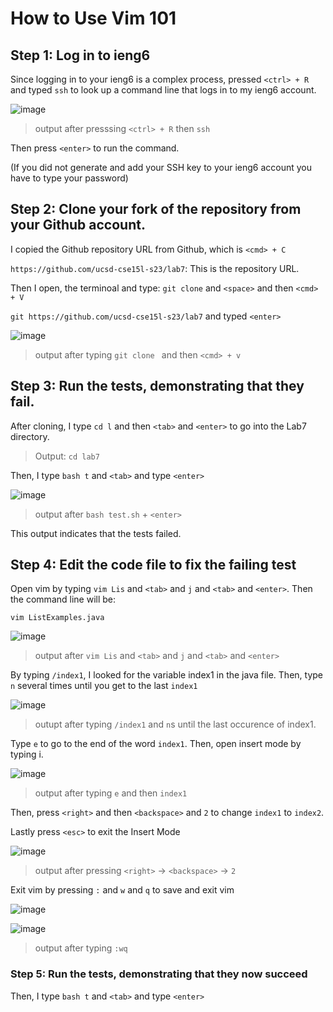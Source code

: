 # How to Use Vim 101

## Step 1: Log in to ieng6

Since logging in to your ieng6 is a complex process, pressed `<ctrl> + R` and typed `ssh` to look up a command line that logs in to my ieng6 account.

![image](./Lab7/ctrlR.png)

> output after presssing `<ctrl> + R` then `ssh`

Then press `<enter>` to run the command.

(If you did not generate and add your SSH key to your ieng6 account you have to type your password)

## Step 2: Clone your fork of the repository from your Github account.

I copied the Github repository URL from Github, which is `<cmd> + C`

`https://github.com/ucsd-cse15l-s23/lab7`: This is the repository URL.

Then I open, the terminoal and type: `git clone` and `<space>` and then `<cmd> + V`

`git https://github.com/ucsd-cse15l-s23/lab7`
and typed `<enter>`

![image](./Lab7/git%20clone.png)

> output after typing `git clone ` and then `<cmd> + v`

## Step 3: Run the tests, demonstrating that they fail.

After cloning, I type `cd l` and then `<tab>` and `<enter>` to go into the Lab7 directory.

> Output: `cd lab7`

Then, I type `bash t` and `<tab>` and type `<enter>`

![image](./Lab7/test.png)

> output after `bash test.sh` + `<enter>`

This output indicates that the tests failed.

## Step 4: Edit the code file to fix the failing test

Open vim by typing `vim Lis` and `<tab>` and `j` and `<tab>` and `<enter>`. Then the command line will be:

`vim ListExamples.java`

![image](./Lab7/vim.png)

> output after `vim Lis` and `<tab>` and `j` and `<tab>` and `<enter>`

By typing `/index1`, I looked for the variable index1 in the java file. Then, type `n` several times until you get to the last `index1`

![image](./Lab7/vim2.png)

> outupt after typing `/index1` and `n`s until the last occurence of index1.

Type `e` to go to the end of the word `index1`. Then, open insert mode by typing i.

![image](./Lab7/vim3.png)

> output after typing `e` and then `index1`

Then, press `<right>` and then `<backspace>` and `2` to change `index1` to `index2`.

Lastly press `<esc>` to exit the Insert Mode

![image](./Lab7/vim4.png)

> output after pressing `<right>` -> `<backspace>` -> `2`

Exit vim by pressing `:` and `w` and `q` to save and exit vim

![image](./Lab7/vim5.png)

![image](./Lab7/exitVim.png)

> output after typing `:wq`

### Step 5: Run the tests, demonstrating that they now succeed

Then, I type `bash t` and `<tab>` and type `<enter>`
